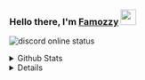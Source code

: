 ### Hello there, I'm [Famozzy]("#") <img width="28" src="https://blog.joypixels.com/content/images/2019/06/waving_hand_sign_1024.gif">

![discord online status](https://discord.c99.nl/widget/theme-1/391529430343745542.png)

<details>
  <summary>Github Stats</summary><br/>
  <p align="center">
    <a href="https://github.com/Famozzy">
      <img width="59%" src="https://github-readme-stats-eight-theta.vercel.app/api?username=Famozzy&show_icons=true&theme=dark&include_all_commits=true&count_private=true&icon_color=FFFFFF&bg_color=000000" />
      <img width="39%" src="https://github-readme-stats-eight-theta.vercel.app/api/top-langs/?username=Famozzy&layout=compact&langs_count=10&theme=dark&bg_color=000000" />
    <a/>
  </p>
</details>

<details>
  <summary>Holopin Badges</summary><br/>
  <p align="center">
    <a href="https://holopin.io/@famozzy">
      <img width="99%" src="https://holopin.me/famozzy" />
    <a/>
  </p>
</details>
